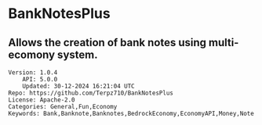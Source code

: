 # BankNotesPlus
## Allows the creation of bank notes using multi-ecomony system.
```properties
Version: 1.0.4
    API: 5.0.0
    Updated: 30-12-2024 16:21:04 UTC
Repo: https://github.com/Terpz710/BankNotesPlus
License: Apache-2.0
Categories: General,Fun,Economy
Keywords: Bank,Banknote,Banknotes,BedrockEconomy,EconomyAPI,Money,Note
```